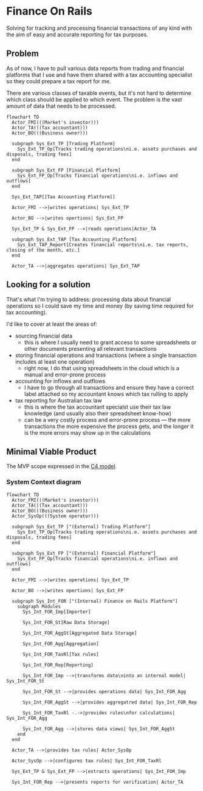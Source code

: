 # Finance On Rails

Solving for tracking and processing financial transactions of any kind with the aim of easy and accurate reporting for tax purposes.

## Problem

As of now, I have to pull various data reports from trading and financial platforms that I use and have them shared with a tax accounting specialist so they could prepare a tax report for me.

There are various classes of taxable events, but it's not hard to determine which class should be applied to which event. The problem is the vast amount of data that needs to be processed.

```mermaid
flowchart TD
  Actor_FMI(((Market's investor)))
  Actor_TA(((Tax accountant)))
  Actor_BO(((Business owner)))

  subgraph Sys_Ext_TP [Trading Platform]
    Sys_Ext_TP_Op[Tracks trading operations\ni.e. assets purchases and disposals, trading fees]
  end

  subgraph Sys_Ext_FP [Financial Platform]
    Sys_Ext_FP_Op[Tracks financial operations\ni.e. inflows and outflows]
  end

  Sys_Ext_TAP[[Tax Accounting Platform]]

  Actor_FMI -->|writes operations| Sys_Ext_TP

  Actor_BO -->|writes opertions| Sys_Ext_FP

  Sys_Ext_TP & Sys_Ext_FP -->|reads operations|Actor_TA

  subgraph Sys_Ext_TAP [Tax Accounting Platform]
    Sys_Ext_TAP_Report[Creates financial reports\ni.e. tax reports, closing of the month, etc.]
  end

  Actor_TA -->|aggregates operations| Sys_Ext_TAP
```

## Looking for a solution

That's what I'm trying to address: processing data about financial operations so I could save my time and money (by saving time required for tax accounting).

I'd like to cover at least the areas of:

- sourcing financial data
  - this is where I usually need to grant access to some spreadsheets or other documents presenting all relevant transactions
- storing financial operations and transactions (where a single transaction includes at least one operation)
  - right now, I do that using spreadsheets in the cloud which is a manual and error-prone process
- accounting for inflows and outflows
  - I have to go through all transactions and ensure they have a correct label attached so my accountant knows which tax rulling to apply
- tax reporting for Australian tax law
  - this is where the tax accountant specialst use their tax law knowledge (and usually also their spreadsheet know-how)
  - can be a very costly process and error-prone process — the more transactions the more expensive the process gets, and the longer it is the more errors may show up in the calculations

## Minimal Viable Product

The MVP scope expressed in the [C4 model](https://c4model.com).

### System Context diagram

```mermaid
flowchart TD
  Actor_FMI(((Market's investor)))
  Actor_TA(((Tax accountant)))
  Actor_BO(((Business owner)))
  Actor_SysOp(((System operator)))

  subgraph Sys_Ext_TP ["(External) Trading Platform"]
    Sys_Ext_TP_Op[Tracks trading operations\ni.e. assets purchases and disposals, trading fees]
  end

  subgraph Sys_Ext_FP ["(External) Financial Platform"]
    Sys_Ext_FP_Op[Tracks financial operations\ni.e. inflows and outflows]
  end

  Actor_FMI -->|writes operations| Sys_Ext_TP

  Actor_BO -->|writes opertions| Sys_Ext_FP

  subgraph Sys_Int_FOR ["(Internal) Finance on Rails Platform"]
    subgraph Modules
      Sys_Int_FOR_Imp[Importer]

      Sys_Int_FOR_St[Raw Data Storage]

      Sys_Int_FOR_AggSt[Aggregated Data Storage]

      Sys_Int_FOR_Agg[Aggregation]

      Sys_Int_FOR_TaxRl[Tax rules]

      Sys_Int_FOR_Rep[Reporting]

      Sys_Int_FOR_Imp -->|transforms data\ninto an internal model| Sys_Int_FOR_St

      Sys_Int_FOR_St -->|provides operations data| Sys_Int_FOR_Agg
      
      Sys_Int_FOR_AggSt -->|provides aggregatred data| Sys_Int_FOR_Rep

      Sys_Int_FOR_TaxRl -.->|provides rules\nfor calculations| Sys_Int_FOR_Agg

      Sys_Int_FOR_Agg -->|stores data views| Sys_Int_FOR_AggSt
    end
  end

  Actor_TA -->|provides tax rules| Actor_SysOp
  
  Actor_SysOp -->|configures tax rules| Sys_Int_FOR_TaxRl

  Sys_Ext_TP & Sys_Ext_FP -->|extracts operations| Sys_Int_FOR_Imp

  Sys_Int_FOR_Rep -->|presents reports for verification| Actor_TA


```